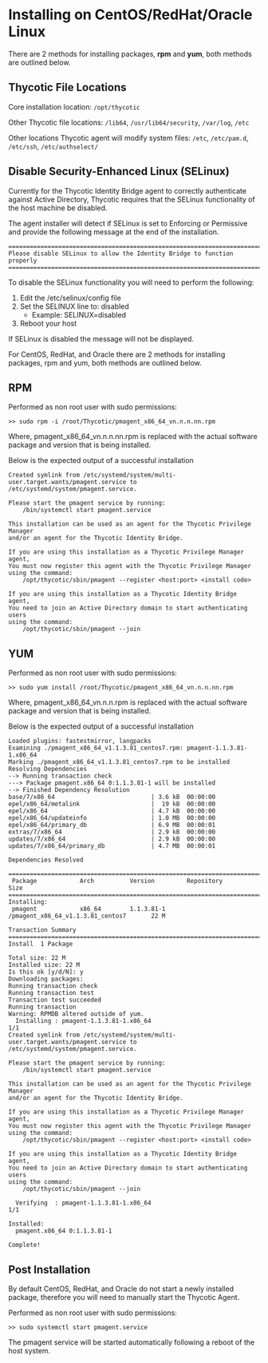 [title]: # (CentOS/RedHat/Oracle Linux)
[tags]: # (agent,install,upgrade,unix,linux)
[priority]: # (2)

# Installing on CentOS/RedHat/Oracle Linux

There are 2 methods for installing packages, __rpm__ and __yum__, both methods are outlined below.

## Thycotic File Locations

Core installation location: `/opt/thycotic`

Other Thycotic file locations: `/lib64`, `/usr/lib64/security`, `/var/log`, `/etc`

Other locations Thycotic agent will modify system files: `/etc`, `/etc/pam.d`, `/etc/ssh`, `/etc/authselect/`

## Disable Security-Enhanced Linux (SELinux)

Currently for the Thycotic Identity Bridge agent to correctly authenticate against Active Directory, Thycotic requires that the SELinux functionality of the host machine be disabled.

The agent installer will detect if SELinux is set to Enforcing or Permissive and provide the following message at the end of the installation.

```
========================================================================
Please disable SELinux to allow the Identity Bridge to function properly
========================================================================
```

To disable the SELinux functionality you will need to perform the following:

1. Edit the /etc/selinux/config file
1. Set the SELINUX line to: disabled
   * Example: SELINUX=disabled
1. Reboot your host

If SELinux is disabled the message will not be displayed.

For CentOS, RedHat, and Oracle there are 2 methods for installing packages, rpm and yum, both methods are outlined below.

## RPM

Performed as non root user with sudo permissions:

`>> sudo rpm -i /root/Thycotic/pmagent_x86_64_vn.n.n.nn.rpm`

Where, pmagent_x86_64_vn.n.n.nn.rpm is replaced with the actual software package and version that is being installed.

Below is the expected output of a successful installation

```
Created symlink from /etc/systemd/system/multi-user.target.wants/pmagent.service to /etc/systemd/system/pmagent.service.

Please start the pmagent service by running:
    /bin/systemctl start pmagent.service

This installation can be used as an agent for the Thycotic Privilege Manager
and/or an agent for the Thycotic Identity Bridge.

If you are using this installation as a Thycotic Privilege Manager agent,
You must now register this agent with the Thycotic Privilege Manager
using the command:
    /opt/thycotic/sbin/pmagent --register <host:port> <install code>

If you are using this installation as a Thycotic Identity Bridge agent,
You need to join an Active Directory domain to start authenticating users
using the command:
    /opt/thycotic/sbin/pmagent --join
```

## YUM

Performed as non root user with sudo permissions:

`>> sudo yum install /root/Thycotic/pmagent_x86_64_vn.n.n.nn.rpm`

Where, pmagent_x86_64_vn.n.n.rpm is replaced with the actual software package and version that is being installed.

Below is the expected output of a successful installation

```
Loaded plugins: fastestmirror, langpacks
Examining ./pmagent_x86_64_v1.1.3.81_centos7.rpm: pmagent-1.1.3.81-1.x86_64
Marking ./pmagent_x86_64_v1.1.3.81_centos7.rpm to be installed
Resolving Dependencies
--> Running transaction check
---> Package pmagent.x86_64 0:1.1.3.81-1 will be installed
--> Finished Dependency Resolution
base/7/x86_64                           | 3.6 kB  00:00:00
epel/x86_64/metalink                    |  19 kB  00:00:00
epel/x86_64                             | 4.7 kB  00:00:00
epel/x86_64/updateinfo                  | 1.0 MB  00:00:00
epel/x86_64/primary_db                  | 6.9 MB  00:00:01
extras/7/x86_64                         | 2.9 kB  00:00:00
updates/7/x86_64                        | 2.9 kB  00:00:00
updates/7/x86_64/primary_db             | 4.7 MB  00:00:01

Dependencies Resolved

==============================================================================================
 Package            Arch          Version         Repository                            Size
==============================================================================================
Installing:
 pmagent            x86_64        1.1.3.81-1        /pmagent_x86_64_v1.1.3.81_centos7       22 M

Transaction Summary
==============================================================================================
Install  1 Package

Total size: 22 M
Installed size: 22 M
Is this ok [y/d/N]: y
Downloading packages:
Running transaction check
Running transaction test
Transaction test succeeded
Running transaction
Warning: RPMDB altered outside of yum.
  Installing : pmagent-1.1.3.81-1.x86_64                                                 1/1
Created symlink from /etc/systemd/system/multi-user.target.wants/pmagent.service to /etc/systemd/system/pmagent.service.

Please start the pmagent service by running:
    /bin/systemctl start pmagent.service

This installation can be used as an agent for the Thycotic Privilege Manager
and/or an agent for the Thycotic Identity Bridge.

If you are using this installation as a Thycotic Privilege Manager agent,
You must now register this agent with the Thycotic Privilege Manager
using the command:
    /opt/thycotic/sbin/pmagent --register <host:port> <install code>

If you are using this installation as a Thycotic Identity Bridge agent,
You need to join an Active Directory domain to start authenticating users
using the command:
    /opt/thycotic/sbin/pmagent --join

  Verifying  : pmagent-1.1.3.81-1.x86_64                                               1/1

Installed:
  pmagent.x86_64 0:1.1.3.81-1

Complete!
```

## Post Installation

By default CentOS, RedHat, and Oracle do not start a newly installed package, therefore you will need to manually start the Thycotic Agent.

Performed as non root user with sudo permissions:

`>> sudo systemctl start pmagent.service`

The pmagent service will be started automatically following a reboot of the host system.
